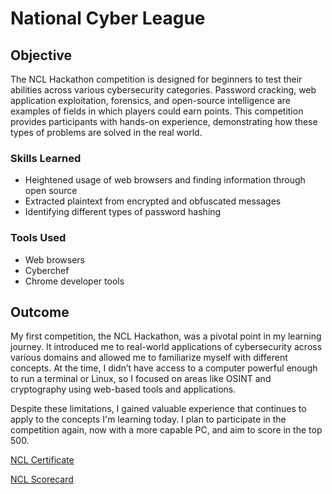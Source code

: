 # National Cyber League

## Objective

The NCL Hackathon competition is designed for beginners to test their abilities across various cybersecurity categories. Password cracking, web application exploitation, forensics, and open-source intelligence are examples of fields in which players could earn points. This competition provides participants with hands-on experience, demonstrating how these types of problems are solved in the real world.

### Skills Learned

- Heightened usage of web browsers and finding information through open source
- Extracted plaintext from encrypted and obfuscated messages
- Identifying different types of password hashing

### Tools Used

- Web browsers
- Cyberchef
- Chrome developer tools

## Outcome

My first competition, the NCL Hackathon, was a pivotal point in my learning journey. It introduced me to real-world applications of cybersecurity across various domains and allowed me to familiarize myself with different concepts. At the time, I didn’t have access to a computer powerful enough to run a terminal or Linux, so I focused on areas like OSINT and cryptography using web-based tools and applications. 

Despite these limitations, I gained valuable experience that continues to apply to the concepts I'm learning today. I plan to participate in the competition again, now with a more capable PC, and aim to score in the top 500.

<a href="https://github.com/jkmin687/NCL-Hackathon/blob/main/Justin%20Min%20-%20Cyber%20Skyline%20Certificate.pdf">NCL Certificate</a>

<a href="https://github.com/jkmin687/NCL-Hackathon/blob/main/Justin%20Min%20-%20Cyber%20Skyline%20Report.pdf">NCL Scorecard</a>
